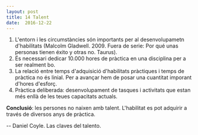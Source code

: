 ```yaml
---
layout: post
title: 14 Talent
date:  2016-12-22
---
```


1. L'entorn i les circumstàncies són importants per al desenvolupametn d'habilitats (Malcolm Gladwell. 2009. Fuera de serie: Por qué unas personas tienen éxito y otras no. Taurus).
2. És necessari dedicar 10.000 hores de pràctica en una disciplina per a ser realment bo.
3. La relació entre temps d'adquisició d'habilitats pràctiques i temps de pràctica no és linial. Per a avançar hem de posar una cuantitat imporant d'hores d'esforç.
4. Pràctica deliberada: desenvolupament de tasques i activitats que estan més enllà de les teues capacitats actuals.

**Conclusió**: les persones no naixen amb talent. L'habilitat es pot adquirir a través de diversos anys de pràctica.

-- Daniel Coyle. Las claves del talento.
